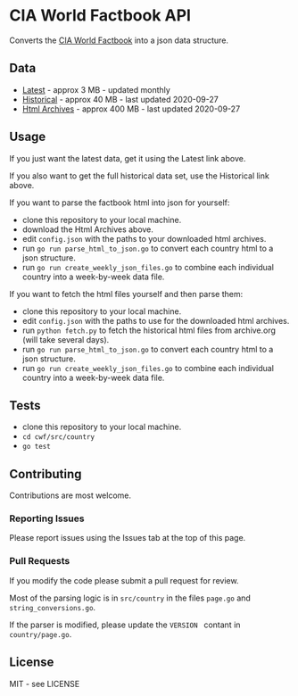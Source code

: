 # CIA World Factbook API

Converts the [CIA World Factbook](https://www.cia.gov/library/publications/the-world-factbook/index.html) into a json data structure.

## Data

* [Latest](https://www.github.com/iancoleman/cia_world_factbook_api/tree/master/data) - approx 3 MB - updated monthly
* [Historical](https://mega.nz/file/JV9wDQgA#bm2jB0TTU9Y6uLnJJOCw8kIaZcKj1_HbqqXwlRdtV40) - approx 40 MB - last updated 2020-09-27
* [Html Archives](https://mega.nz/file/Nc8y1Q7Y#Yf7Oe4-wqBq24w0KiEd4qDLgkeN46OF5VaXL_TxHEEg) - approx 400 MB - last updated 2020-09-27

## Usage

If you just want the latest data, get it using the Latest link above.

If you also want to get the full historical data set, use the Historical link above.

If you want to parse the factbook html into json for yourself:

* clone this repository to your local machine.
* download the Html Archives above.
* edit `config.json` with the paths to your downloaded html archives.
* run `go run parse_html_to_json.go` to convert each country html to a json structure.
* run `go run create_weekly_json_files.go` to combine each individual country into a week-by-week data file.

If you want to fetch the html files yourself and then parse them:

* clone this repository to your local machine.
* edit `config.json` with the paths to use for the downloaded html archives.
* run `python fetch.py` to fetch the historical html files from archive.org (will take several days).
* run `go run parse_html_to_json.go` to convert each country html to a json structure.
* run `go run create_weekly_json_files.go` to combine each individual country into a week-by-week data file.

## Tests

* clone this repository to your local machine.
* `cd cwf/src/country`
* `go test`

## Contributing

Contributions are most welcome.

### Reporting Issues

Please report issues using the Issues tab at the top of this page.

### Pull Requests

If you modify the code please submit a pull request for review.

Most of the parsing logic is in `src/country` in the files `page.go` and `string_conversions.go`.

If the parser is modified, please update the `VERSION ` contant in `country/page.go`.

## License

MIT - see LICENSE
